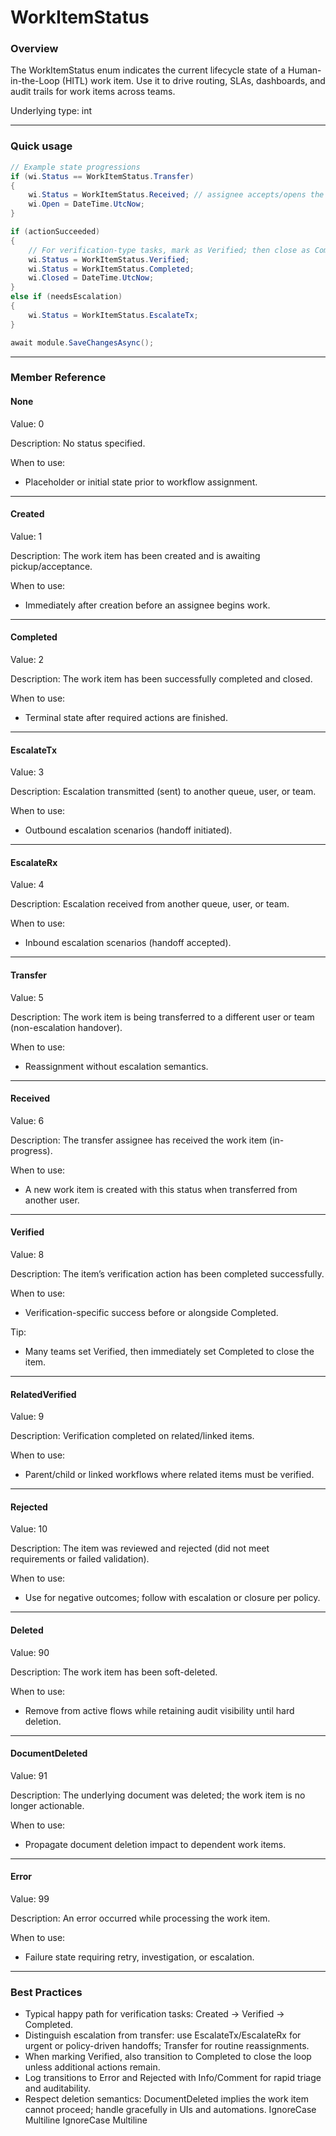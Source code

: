 # WorkItemStatus

### Overview

The WorkItemStatus enum indicates the current lifecycle state of a Human-in-the-Loop (HITL) work item. Use it to drive routing, SLAs, dashboards, and audit trails for work items across teams.

Underlying type: int

***

### Quick usage

```csharp
// Example state progressions
if (wi.Status == WorkItemStatus.Transfer)
{
    wi.Status = WorkItemStatus.Received; // assignee accepts/opens the item
    wi.Open = DateTime.UtcNow;
}

if (actionSucceeded)
{
    // For verification-type tasks, mark as Verified; then close as Completed
    wi.Status = WorkItemStatus.Verified;
    wi.Status = WorkItemStatus.Completed;
    wi.Closed = DateTime.UtcNow;
}
else if (needsEscalation)
{
    wi.Status = WorkItemStatus.EscalateTx;
}

await module.SaveChangesAsync();
```

***

### Member Reference

#### None

Value: 0

Description: No status specified.

When to use:

* Placeholder or initial state prior to workflow assignment.

***

#### Created

Value: 1

Description: The work item has been created and is awaiting pickup/acceptance.

When to use:

* Immediately after creation before an assignee begins work.

***

#### Completed

Value: 2

Description: The work item has been successfully completed and closed.

When to use:

* Terminal state after required actions are finished.

***

#### EscalateTx

Value: 3

Description: Escalation transmitted (sent) to another queue, user, or team.

When to use:

* Outbound escalation scenarios (handoff initiated).

***

#### EscalateRx

Value: 4

Description: Escalation received from another queue, user, or team.

When to use:

* Inbound escalation scenarios (handoff accepted).

***

#### Transfer

Value: 5

Description: The work item is being transferred to a different user or team (non-escalation handover).

When to use:

* Reassignment without escalation semantics.

***

#### Received

Value: 6

Description: The transfer assignee has received the work item (in-progress).

When to use:

* A new work item is created with this status when transferred from another user.

***

#### Verified

Value: 8

Description: The item’s verification action has been completed successfully.

When to use:

* Verification-specific success before or alongside Completed.

Tip:

* Many teams set Verified, then immediately set Completed to close the item.

***

#### RelatedVerified

Value: 9

Description: Verification completed on related/linked items.

When to use:

* Parent/child or linked workflows where related items must be verified.

***

#### Rejected

Value: 10

Description: The item was reviewed and rejected (did not meet requirements or failed validation).

When to use:

* Use for negative outcomes; follow with escalation or closure per policy.

***

#### Deleted

Value: 90

Description: The work item has been soft-deleted.

When to use:

* Remove from active flows while retaining audit visibility until hard deletion.

***

#### DocumentDeleted

Value: 91

Description: The underlying document was deleted; the work item is no longer actionable.

When to use:

* Propagate document deletion impact to dependent work items.

***

#### Error

Value: 99

Description: An error occurred while processing the work item.

When to use:

* Failure state requiring retry, investigation, or escalation.

***

### Best Practices

* Typical happy path for verification tasks: Created → Verified → Completed.
* Distinguish escalation from transfer: use EscalateTx/EscalateRx for urgent or policy-driven handoffs; Transfer for routine reassignments.
* When marking Verified, also transition to Completed to close the loop unless additional actions remain.
* Log transitions to Error and Rejected with Info/Comment for rapid triage and auditability.
* Respect deletion semantics: DocumentDeleted implies the work item cannot proceed; handle gracefully in UIs and automations.
 IgnoreCase Multiline IgnoreCase Multiline
